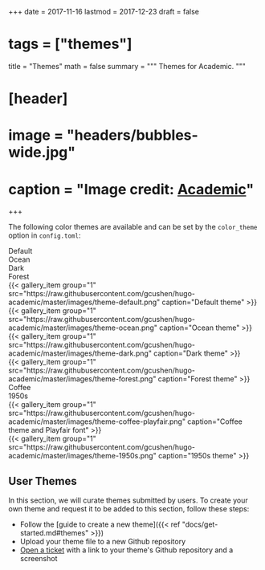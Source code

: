 +++
date = 2017-11-16
lastmod = 2017-12-23
draft = false
# tags = ["themes"]
title = "Themes"
math = false
summary = """
Themes for Academic.
"""

# [header]
# image = "headers/bubbles-wide.jpg"
# caption = "Image credit: [**Academic**](https://github.com/gcushen/hugo-academic/)"
+++

The following color themes are available and can be set by the `color_theme` option in `config.toml`:

<div class="row">
  <div class="col-md-3">Default</div>
  <div class="col-md-3">Ocean</div>
  <div class="col-md-3">Dark</div>
  <div class="col-md-3">Forest</div>
</div>
<div class="row">
  <div class="col-md-3">
  {{< gallery_item group="1" src="https://raw.githubusercontent.com/gcushen/hugo-academic/master/images/theme-default.png" caption="Default theme" >}}
    </div>
    <div class="col-md-3">
    {{< gallery_item group="1" src="https://raw.githubusercontent.com/gcushen/hugo-academic/master/images/theme-ocean.png" caption="Ocean theme" >}}
  </div>
    <div class="col-md-3">
    {{< gallery_item group="1" src="https://raw.githubusercontent.com/gcushen/hugo-academic/master/images/theme-dark.png" caption="Dark theme" >}}
  </div>
    <div class="col-md-3">
    {{< gallery_item group="1" src="https://raw.githubusercontent.com/gcushen/hugo-academic/master/images/theme-forest.png" caption="Forest theme" >}}
  </div>
</div>

<div class="row">
  <div class="col-md-3">Coffee</div>
   <div class="col-md-3">1950s</div>
</div>
<div class="row">
  <div class="col-md-3">
    {{< gallery_item group="1" src="https://raw.githubusercontent.com/gcushen/hugo-academic/master/images/theme-coffee-playfair.png" caption="Coffee theme and Playfair font" >}}
	</div>
	<div class="col-md-3">
    {{< gallery_item group="1" src="https://raw.githubusercontent.com/gcushen/hugo-academic/master/images/theme-1950s.png" caption="1950s theme" >}}
  </div>
</div>


## User Themes

In this section, we will curate themes submitted by users. To create your own theme and request it to be added to this section, follow these steps:

* Follow the [guide to create a new theme]({{< ref "docs/get-started.md#themes" >}})
* Upload your theme file to a new Github repository
* [Open a ticket](https://github.com/sourcethemes/academic-www/issues) with a link to your theme's Github repository and a screenshot

